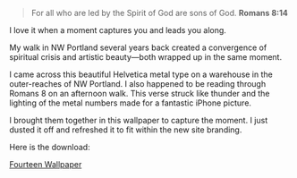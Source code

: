 > For all who are led by the Spirit of God are sons of God. **Romans 8:14**

I love it when a moment captures you and leads you along.

My walk in NW Portland several years back created a convergence of spiritual crisis and artistic beauty—both wrapped up in the same moment.

I came across this beautiful Helvetica metal type on a warehouse in the outer-reaches of NW Portland. I also happened to be reading through Romans 8 on an afternoon walk. This verse struck like thunder and the lighting of the metal numbers made for a fantastic iPhone picture.

I brought them together in this wallpaper to capture the moment. I just dusted it off and refreshed it to fit within the new site branding.

Here is the download:

[Fourteen Wallpaper](http://cl.ly/image/263W3U052k0h/fourteen.jpg)